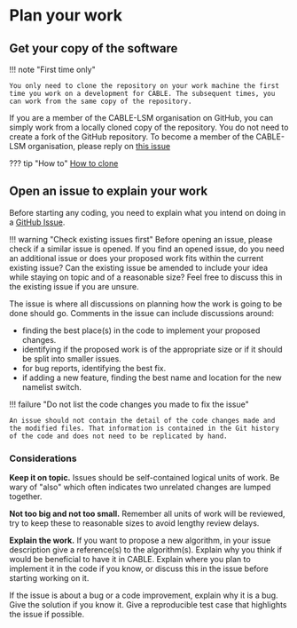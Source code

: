 # Plan your work

## Get your copy of the software

!!! note "First time only"

    You only need to clone the repository on your work machine the first time you work on a development for CABLE. The subsequent times, you can work from the same copy of the repository.

If you are a member of the CABLE-LSM organisation on GitHub, you can simply work from a locally cloned copy of the repository. You do not need to create a fork of the GitHub repository. To become a member of the CABLE-LSM organisation, please reply on [this issue][new_member]

??? tip "How to"
    [How to clone][how_to_clone]

## Open an issue to explain your work

Before starting any coding, you need to explain what you intend on doing in a [GitHub Issue][github_issues].

!!! warning "Check existing issues first"
    Before opening an issue, please check if a similar issue is opened. If you find an opened issue, do you need an additional issue or does your proposed work fits within the current existing issue? Can the existing issue be amended to include your idea while staying on topic and of a reasonable size? Feel free to discuss this in the existing issue if you are unsure.

The issue is where all discussions on planning how the work is going to be done should go. Comments in the issue can include discussions around:

* finding the best place(s) in the code to implement your proposed changes.
* identifying if the proposed work is of the appropriate size or if it should be split into smaller issues.
* for bug reports, identifying the best fix.
* if adding a new feature, finding the best name and location for the new namelist switch.

!!! failure "Do not list the code changes you made to fix the issue"

    An issue should not contain the detail of the code changes made and the modified files. That information is contained in the Git history of the code and does not need to be replicated by hand.

### Considerations

**Keep it on topic.** Issues should be self-contained logical units of work. Be wary of "also" which often indicates two unrelated changes are lumped together.

**Not too big and not too small.** Remember all units of work will be reviewed, try to keep these to reasonable sizes to avoid lengthy review delays.

**Explain the work.** If you want to propose a new algorithm, in your issue description give a reference(s) to the algorithm(s). Explain why you think if would be beneficial to have it in CABLE. Explain where you plan to implement it in the code if you know, or discuss this in the issue before starting working on it.

If the issue is about a bug or a code improvement, explain why it is a bug. Give the solution if you know it. Give a reproducible test case that highlights the issue if possible.

[how_to_clone]: resources/how_to.md#cloning-a-repository
[github_issues]: https://github.com/CABLE-LSM/CABLE/issues
[new_member]: https://github.com/CABLE-LSM/CABLE/issues/110
